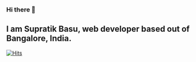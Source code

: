 ### Hi there 👋

## I am Supratik Basu, web developer based out of Bangalore, India.

[![Hits](https://hits.seeyoufarm.com/api/count/incr/badge.svg?url=https%3A%2F%2Fgithub.com%2Fsupratikrulz&count_bg=%23ED24B0&title_bg=%23555555&icon=postwoman.svg&icon_color=%2329D713&title=visits&edge_flat=false)](https://hits.seeyoufarm.com)

<!--
**SupratikRulz/supratikrulz** is a ✨ _special_ ✨ repository because its `README.md` (this file) appears on your GitHub profile.

Here are some ideas to get you started:

- 🔭 I’m currently working on ...
- 🌱 I’m currently learning ...
- 👯 I’m looking to collaborate on ...
- 🤔 I’m looking for help with ...
- 💬 Ask me about ...
- 📫 How to reach me: ...
- 😄 Pronouns: ...
- ⚡ Fun fact: ...
-->
